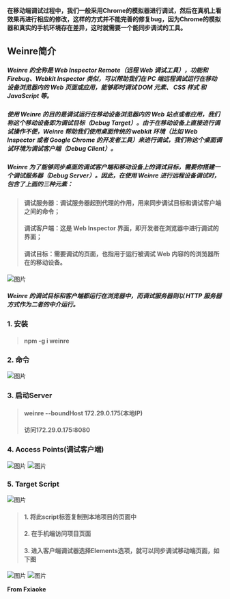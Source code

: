 #### 在移动端调试过程中，我们一般采用Chrome的模拟器进行调试，然后在真机上看效果再进行相应的修改，这样的方式并不能完善的修复bug，因为Chrome的模拟器和真实的手机环境存在差异，这时就需要一个能同步调试的工具。

## Weinre简介
##### Weinre 的全称是 Web Inspector Remote（远程 Web 调试工具），功能和 Firebug、Webkit Inspector 类似，可以帮助我们在 PC 端远程调试运行在移动设备浏览器内的 Web 页面或应用，能够即时调试 DOM 元素、 CSS 样式 和 JavaScript 等。

##### 使用 Weinre 的目的是调试运行在移动设备浏览器内的 Web 站点或者应用，我们称这个移动设备即为调试目标（Debug Target）。由于在移动设备上直接进行调试操作不便，Weinre 帮助我们使用桌面传统的 webkit 环境（比如 Web Inspector 或者 Google Chrome 的开发者工具）来进行调试，我们称这个桌面调试环境为调试客户端（Debug Client）。

##### Weinre 为了能够同步桌面的调试客户端和移动设备上的调试目标，需要你搭建一个调试服务器（Debug Server）。因此，在使用 Weinre 进行远程设备调试时，包含了上面的三种元素：

> #### 调试服务器：调试服务器起到代理的作用，用来同步调试目标和调试客户端之间的命令；
> #### 调试客户端：这是 Web Inspector 界面，即开发者在浏览器中进行调试的界面；
> #### 调试目标：需要调试的页面，也指用于运行被调试 Web 内容的的浏览器所在的移动设备。
![图片](http://7xohgg.com2.z0.glb.qiniucdn.com/attachments/1455700817583/8.png)
##### Weinre 的调试目标和客户端都运行在浏览器中，而调试服务器则以 HTTP 服务器方式作为二者的中介运行。

### 1. 安装
> #### npm -g i weinre

### 2. 命令
![图片](http://7xohgg.com2.z0.glb.qiniucdn.com/attachments/1455698027489/1.PNG)

### 3. 启动Server
>#### weinre --boundHost 172.29.0.175(本地IP)
>#### 访问172.29.0.175:8080

### 4. Access Points(调试客户端)
![图片](http://7xohgg.com2.z0.glb.qiniucdn.com/attachments/1455697748717/2.PNG)
![图片](http://7xohgg.com2.z0.glb.qiniucdn.com/attachments/1455697956262/3.PNG)

### 5. Target Script
![图片](http://7xohgg.com2.z0.glb.qiniucdn.com/attachments/1455698417192/5.PNG)
>#### 1. 将此script标签复制到本地项目的页面中
>#### 2. 在手机端访问项目页面
>#### 3. 进入客户端调试器选择Elements选项，就可以同步调试移动端页面，如下图
![图片](http://7xohgg.com2.z0.glb.qiniucdn.com/attachments/1455699765460/5.PNG)
![图片](http://7xohgg.com2.z0.glb.qiniucdn.com/attachments/1455699132715/6.jpg)

__From Fxiaoke__
